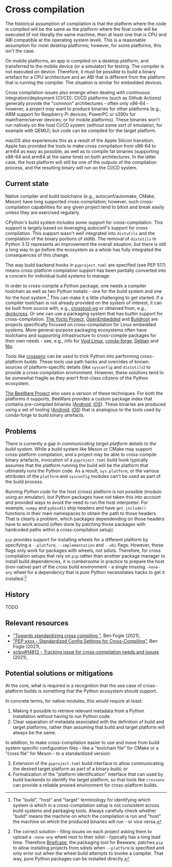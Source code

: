 # Cross compilation

The historical assumption of compilation is that the platform where the code is
compiled will be the same as the platform where the final code will be executed
(if not literally the same machine, then at least one that is CPU and ABI
compatible at the operating system level). This is a reasonable assumption for
most desktop platforms; however, for some platforms, this isn't the case.

On mobile platforms, an app is compiled on a desktop platform, and transferred
to the mobile device (or a simulator) for testing. The compiler is not executed
on device. Therefore, it must be possible to build a binary artefact for a CPU
architecture and an ABI that is different from the platform that is running the
compiler. The situation is similar for embedded devices.

Cross compilation issues also emerge when dealing with continuous
integration/deployment (CI/CD). CI/CD platforms (such as Github Actions)
generally provide the "common" architectures - often only x86-64 - however, a
project may want to produce binaries for other platforms (e.g., ARM support for
Raspberry Pi devices; PowerPC or s390x for mainframe/server devices; or for
mobile platforms). These binaries won't run natively on the host CI/CD system
(without some sort of emulation, for example with QEMU); but code can be
compiled for the target platform.

macOS also experiences this as a result of the Apple Silicon transition. Apple
has provided the tools to make cross compilation from x86-64 to arm64 as easy
as possible, as well as to compile fat binaries
(supporting x86-64 and arm64 at the same time) on both architectures. In the
latter case, the host platform will still be one of the outputs of the
compilation process, and the resulting binary will run on the CI/CD system.


## Current state

Native compiler and build toolchains (e.g., autoconf/automake, CMake, Meson) have long
supported cross-compilation; however, such cross-compilation capabilities for any
given project tend to bitrot and break easily unless they are exercised regularly.

CPython's build system includes some support for cross-compilation. This support
is largely based on leveraging autoconf's support for cross compilation. This
support wasn't well integrated into `distutils` and the compilation of the binary
portions of stdlib. The removal of `distutils` in Python 3.12 represents an
improvement the overall situation, but there is still a long way to go before
the ecosystem as a whole has fully integrated the consequences of this change.

The way build backend hooks in `pyproject.toml` are specified (see PEP 517)
means cross-platform compilation support has been partially converted into a
concern for individual build systems to manage.

In order to cross-compile a Python package, one needs a compiler toolchain as
well as two Python installs - one for the build system and one for the host
system.[^1] This can make it a little challenging to get started. If a compiler
toolchain is not already provided on the system of interest, it can be built
from source with, e.g., [crosstool-ng](https://crosstool-ng.github.io/) or
obtained from, e.g., [dockcross](https://github.com/dockcross/dockcross).
Or one can use a packaging system that has builtin support for cross-compilation.
[The Yocto Project](https://www.yoctoproject.org/),
[OpenEmbedded](https://www.openembedded.org/wiki/Main_Page) and
[Buildroot](https://buildroot.org/) are projects specifically focused on
cross-compilation for Linux embedded systems. More general-purpose packaging
ecosystems often have toolchains and supporting infrastructure to cross-compile packages for their own needs - see, e.g., info for
[Void Linux](https://github.com/void-linux/void-packages#cross-compiling),
[conda-forge](https://conda-forge.org/),
[Debian](https://wiki.debian.org/CrossCompiling) and
[Nix](https://nixos.org/guides/cross-compilation.html).

[^1]:
    The "build", "host" and "target" terminology for identifying which system
    is which in a cross-compilation setup is not consistent across build
    systems and packaging tools. Always carefully check whether "build" means
    the machine on which the compilation is run and "host" the machine on which
    the produced binaries will run - or vice versa.

Tools like [crossenv](https://github.com/benfogle/crossenv) can be used to trick
Python into performing cross-platform builds. These tools use path hacks and
overrides of known sources of platform-specific details (like `sysconfig` and
`distutils`) to provide a cross-compilation environment. However, these
solutions tend to be somewhat fragile as they aren't first-class citizens of
the Python ecosystem.

[The BeeWare Project](https://beeware.org) also uses a version of these
techniques. For both the platforms it supports, BeeWare provides a custom
package index that contains pre-compiled binaries ([Android](https://chaquo.com/pypi-7.0/);
[iOS](https://anaconda.org/beeware/repo)). These binaries are produced using a
set of tooling ([Android](https://github.com/chaquo/chaquopy/tree/master/server/pypi);
[iOS](https://github.com/freakboy3742/chaquopy/tree/iOS-support/server/pypi))
that is analogous to the tools used by conda-forge to build binary artefacts.


## Problems

There is currently a gap in _communicating target platform details to the
build system_. While a build system like Meson or CMake may support
cross-platform compilation, and a project may be able to cross-compile binary
artefacts, invocation of a `pyproject.toml` build hook typically assumes that the
platform running the build will be the platform that ultimately runs the Python
code. As a result, `sys.platform`, or the various attributes of the `platform`
and `sysconfig` modules can't be used as part of the build process.

_Running Python code_ for the host (cross) platform is not possible (modulo
using an emulator), but Python packages have not taken this into account and
provided ways to avoid the need to run the host interpreter. For example,
`numpy` and `pybind11` ship headers and have `get_include()` functions in their
main namespaces to obtain the path to those headers. That is clearly a problem,
which packages dependending on those headers have to work around (often done by
patching those packages with hardcoded paths within a cross-compilation setup).

`pip` provides support for installing wheels for a different platform
by specifying a `--platform`, `--implementation` and `--abi` flags. However,
these flags only work for packages with wheels, not sdists. Therefore, for
cross compilation setups that rely on `pip` rather than another package manager
to install build dependencies, it is cumbersome in practice to prepare the host
(non-native) part of the cross build environment - a single missing `-none-any`
wheel for a dependency that is pure Python necessitates hacks to get it
installed.[^2]

[^2]:
    The correct solution - filing issues on each project asking them to upload
    a `-none-any` wheel next to their sdist - typically has a long lead time.
    Therefore [Briefcase](https://beeware.org/project/projects/tools/briefcase/), the
    packaging tool for Beeware, patches `pip` to allow installing projects from
    sdists when `--platform` is specified and only error out when the wheel
    build attempts to invoke a compiler. That way, pure Python packages can be
    installed directly.

## History

TODO


## Relevant resources

- ["Towards standardizing cross compiling "](https://discuss.python.org/t/towards-standardizing-cross-compiling/10357), Ben Fogle (2021),
- ["PEP xxxx - Standardized Config Settings for Cross-Compiling"](https://github.com/benfogle/peps/blob/master/pep-9999.rst), Ben Fogle (2021),
- [scipy#14812 - Tracking issue for cross-compilation needs and issues](https://github.com/scipy/scipy/issues/14812) (2021),


## Potential solutions or mitigations

At the core, what is required is a recognition that the use case of
cross-platform builds is something that the Python ecosystem should support.

In concrete terms, for native modules, this would require at least:

1. Making it possible to retrieve relevant metadata from a Python installation
   without having to run Python code.
2. Clear separation of metadata associated with the definition of build and
   target platforms, rather than assuming that build and target platform will
   always be the same.

In addition, to make cross-compilation easier to use and move from build system
specific configuration files - like a "toolchain file" for CMake or a "cross
file" for Meson - to a standardized version:

3. Extension of the `pyproject.toml` build interface to allow communicating the
   desired target platform as part of a binary build; or
4. Formalization of the "platform identification" interface that can used by
   build backends to identify the target platform, so that tools like
   `crossenv` can provide a reliable proxied environment for cross-platform
   builds.
